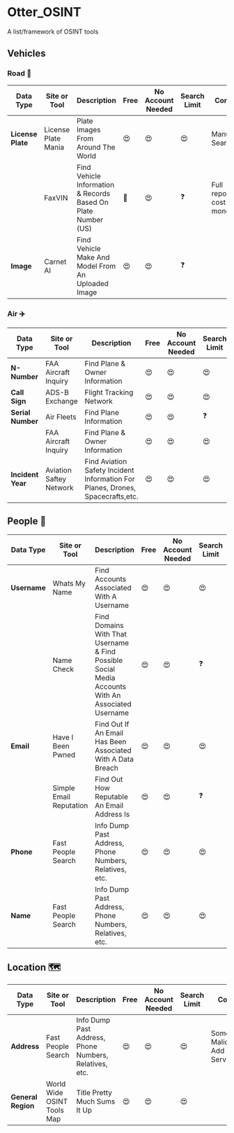 # Otter_OSINT
A list/framework of OSINT tools
<br>
## Vehicles
### Road 🚙
| Data Type | Site or Tool | Description | Free | No Account Needed | Search Limit| Cons | Link |
|---|---|---|---|---|---|--|---|
|**License Plate**|License Plate Mania | Plate Images From Around The World| 😍 | 😍 | 😍| Manual Search | https://licenseplatemania.com/ |https://licenseplatemania.com/https://licenseplatemania.com/|
| | FaxVIN | Find Vehicle Information & Records Based On Plate Number (US) | 🙂 | 😍 | ❓ | Full reports cost money | https://www.faxvin.com/license-plate-lookup |
|**Image**| Carnet AI | Find Vehicle Make And Model From An Uploaded Image | 😍 | 😍 | ❓ | | https://carnet.ai |
### Air ✈️
| Data Type | Site or Tool | Description | Free | No Account Needed | Search Limit| Cons | Link |
|---|---|---|---|---|---|--|---|
|**N-Number**| FAA Aircraft Inquiry | Find Plane & Owner Information | 😍 | 😍 | 😍 | No Flight Logs |https://registry.faa.gov/aircraftinquiry/search/nnumberinquiry |
|**Call Sign** | ADS-B Exchange | Flight Tracking Network | 😍 | 😍 | 😍 | | https://globe.adsbexchange.com/
|**Serial Number**| Air Fleets | Find Plane Information | 😍 | 😍 | ❓ | | https://www.airfleets.net/home/
| | FAA Aircraft Inquiry | Find Plane & Owner Information | 😍 | 😍 | 😍 | No Flight Logs |https://registry.faa.gov/aircraftinquiry/search/nnumberinquiry |
| **Incident Year** | Aviation Saftey Network | Find Aviation Safety Incident Information For Planes, Drones, Spacecrafts,etc.| 😍 |😍 | 😍 | Manual Search | https://aviation-safety.net/ |
## People 🧔
| Data Type | Site or Tool | Description | Free | No Account Needed | Search Limit| Cons | Link |
|---|---|---|---|---|---|--|---|
|**Username**|Whats My Name|Find Accounts Associated With A Username | 😍 | 😍 | 😍 | |https://whatsmyname.app/ |
| | Name Check| Find Domains With That Username & Find Possible Social Media Accounts With An Associated Username | 😍 | 😍 | ❓ | I'm Not A Huge Fan Of This Site. I Think There Are Better Sites That Do More | https://namechk.com/ |
|**Email**| Have I Been Pwned| Find Out If An Email Has Been Associated With A Data Breach | 😍 |😍| 😍 | | https://haveibeenpwned.com/ |
| | Simple Email Reputation | Find Out How Reputable An Email Address Is | 😍 | 😍 | ❓ | | https://emailrep.io/ |
|**Phone**| Fast People Search | Info Dump Past Address, Phone Numbers, Relatives, etc. | 😍 | 😍 | 😍 | Some Malicious Add Services | https://www.fastpeoplesearch.com/ |
|**Name**| Fast People Search | Info Dump Past Address, Phone Numbers, Relatives, etc. | 😍 | 😍 | 😍 | Some Malicious Add Services | https://www.fastpeoplesearch.com/ |
## Location 🗺️
| Data Type | Site or Tool | Description | Free | No Account Needed | Search Limit| Cons | Link |
|---|---|---|---|---|---|--|---|
|**Address**| Fast People Search | Info Dump Past Address, Phone Numbers, Relatives, etc. | 😍 | 😍 | 😍 | Some Malicious Add Services | https://www.fastpeoplesearch.com/ |
|**General Region** | World Wide OSINT Tools Map | Title Pretty Much Sums It Up | 😍 | 😍 | 😍 | | https://cybdetective.com/osintmap/ |
